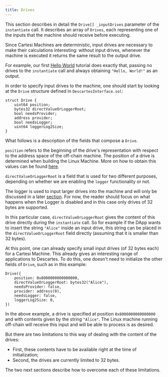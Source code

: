 ```yaml
---
title: Drives
---
```


This section describes in detail the `Drive[] _inputDrives` parameter of the `instantiate` call.
It describes an array of `Drives`, each representing one of the inputs that the machine should receive before executing.

Since Cartesi Machines are deterministic, input drives are necessary to make their calculations interesting: without input drives, whenever the machine is executed it returns the same result to the output drive.

For example, our first [Hello World](hello) tutorial does exactly that, passing no drives to the `instantiate` call and always obtaining `"Hello, World!"` as an output.

In order to specify input drives to the machine, one should start by looking at the `Drive` structure defined in `DescartesInterface.sol`:
```
struct Drive {
    uint64 position;
    bytes32 directValueOrLoggerRoot;
    bool needsProvider;
    address provider;
    bool needsLogger;
    uint64 loggerLog2Size;
}
```
What follows is a description of the fields that compose a `Drive`.

`position` refers to the beginning of the drive's representation with respect to the address space of the off-chain machine.
The position of a drive is determined when building the Linux Machine.
More on how to obtain this values can be found [here](http://localhost:3000/machine/target/architecture#linux-setup).

`directValueOrLoggerRoot` is a field that is used for two different purposes, depending on whether we are enabling the `logger` functionality or not.

The logger is used to input larger drives into the machine and will only be discussed in a later [section](./logger_drive).
For now, the reader should focus on what happens when the Logger is disabled and in this case only drives of 32 bytes are supported.

In this particular case, `directValueOrLoggerRoot` gives the content of this drive directly during the `instantiate` call.
So for example if the DApp wants to insert the string `"Alice"` inside an input drive, this string can be placed in the `directValueOrLoggerRoot` field directly (assuming that it is smaller than 32 bytes).

At this point, one can already specify small input drives (of 32 bytes each) for a Cartesi Machine.
This already gives an interesting range of applications to Descartes.
To do this, one doesn't need to initialize the other fields of `Drive`, such as in this example:
```
Drive({
    position: 0x8000000000000000,
    directValueOrLoggerRoot: bytes32("Alice"),
    needsProvider: false,
    provider: address(0),
    needsLogger: false,
    loggerLog2Size: 0,
})
```
In the above example, a drive is specified at position `0x8000000000000000` and with contents given by the string `"Alice"`.
The Linux machine running off-chain will receive this input and will be able to process is as desired.


But there are two limitations to this way of dealing with the content of the drives:
- First, these contents have to be available right at the time of initialization;
- Second, the drives are currently limited to 32 bytes.

The two next sections describe how to overcome each of these limitations.
